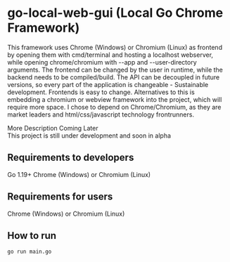 # go-local-web-gui (Local Go Chrome Framework)

This framework uses Chrome (Windows) or Chromium (Linux) as frontend by opening them with cmd/terminal and hosting a localhost webserver, while opening chrome/chromium with --app and --user-directory arguments. The frontend can be changed by the user in runtime, while the backend needs to be compiled/build. The API can be decoupled in future versions, so every part of the application is changeable - Sustainable development. Frontends is easy to change. Alternatives to this is embedding a chromium or webview framework into the project, which will require more space. I chose to depend on Chrome/Chromium, as they are market leaders and html/css/javascript technology frontrunners.

More Description Coming Later <br>
This project is still under development and soon in alpha

## Requirements to developers
Go 1.19+
Chrome (Windows) or Chromium (Linux)

## Requirements for users
Chrome (Windows) or Chromium (Linux)

## How to run
<code>go run main.go</code>
